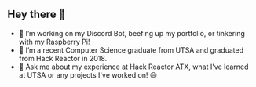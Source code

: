 ## Hey there 👋

- 🔭 I’m working on my Discord Bot, beefing up my portfolio, or tinkering with my Raspberry Pi! 
- 🌱 I’m a recent Computer Science graduate from UTSA and graduated from Hack Reactor in 2018.
- 💬 Ask me about my experience at Hack Reactor ATX, what I've learned at UTSA or any projects I've worked on! 😄
